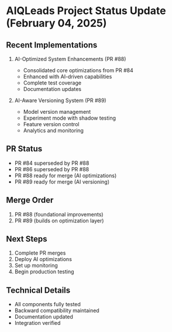 # AIQLeads Project Status Update (February 04, 2025)

## Recent Implementations
1. AI-Optimized System Enhancements (PR #88)
   - Consolidated core optimizations from PR #84
   - Enhanced with AI-driven capabilities
   - Complete test coverage
   - Documentation updates

2. AI-Aware Versioning System (PR #89)
   - Model version management
   - Experiment mode with shadow testing
   - Feature version control
   - Analytics and monitoring

## PR Status
- PR #84 superseded by PR #88
- PR #86 superseded by PR #88
- PR #88 ready for merge (AI optimizations)
- PR #89 ready for merge (AI versioning)

## Merge Order
1. PR #88 (foundational improvements)
2. PR #89 (builds on optimization layer)

## Next Steps
1. Complete PR merges
2. Deploy AI optimizations
3. Set up monitoring
4. Begin production testing

## Technical Details
- All components fully tested
- Backward compatibility maintained
- Documentation updated
- Integration verified